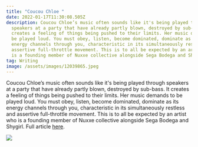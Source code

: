 ```yaml
---
title: "Coucou Chloe "
date: 2022-01-17T11:30:08.505Z
description: Coucou Chloe’s music often sounds like it's being played through
  speakers at a party that have already partly blown, destroyed by sub-bass. It
  creates a feeling of things being pushed to their limits. Her music demands to
  be played loud. You must obey, listen, become dominated, dominate as its
  energy channels through you, characteristic in its simultaneously restless and
  assertive full-throttle movement. This is to all be expected by an artist who
  is a founding member of Nuxxe collective alongside Sega Bodega and Shygirl.
tag: Writing
image: /assets/images/12039865.jpeg
---
```

Coucou Chloe’s music often sounds like it's being played through speakers at a party that have already partly blown, destroyed by sub-bass. It creates a feeling of things being pushed to their limits. Her music demands to be played loud. You must obey, listen, become dominated, dominate as its energy channels through you, characteristic in its simultaneously restless and assertive full-throttle movement. This is to all be expected by an artist who is a founding member of Nuxxe collective alongside Sega Bodega and Shygirl. Full article [here](https://metalmagazine.eu/post/coucou-chloe).

![](/assets/images/coucou-chloe-1.png)